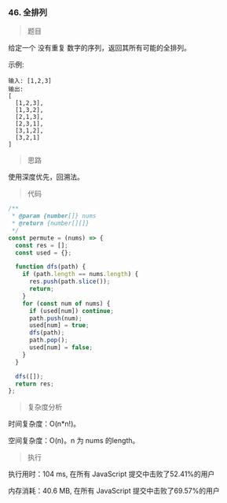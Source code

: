 ### 46. 全排列

> 题目

给定一个 没有重复 数字的序列，返回其所有可能的全排列。

示例:
```
输入: [1,2,3]
输出:
[
  [1,2,3],
  [1,3,2],
  [2,1,3],
  [2,3,1],
  [3,1,2],
  [3,2,1]
]
```

> 思路

使用深度优先，回溯法。

> 代码

```js
/**
 * @param {number[]} nums
 * @return {number[][]}
 */
const permute = (nums) => {
  const res = [];
  const used = {};

  function dfs(path) {
    if (path.length == nums.length) {
      res.push(path.slice());
      return;
    }
    for (const num of nums) {
      if (used[num]) continue;
      path.push(num);
      used[num] = true;
      dfs(path);
      path.pop();
      used[num] = false;
    }
  }

  dfs([]);
  return res;
};
```

> 复杂度分析

时间复杂度：O(n*n!)。

空间复杂度：O(n)。n 为 nums 的length。

> 执行

执行用时：104 ms, 在所有 JavaScript 提交中击败了52.41%的用户

内存消耗：40.6 MB, 在所有 JavaScript 提交中击败了69.57%的用户
